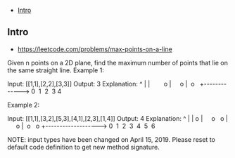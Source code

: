 - [Intro](#intro)

## Intro

- https://leetcode.com/problems/max-points-on-a-line

Given n points on a 2D plane, find the maximum number of points that lie on the same straight line.
Example 1:

Input: [[1,1],[2,2],[3,3]]
Output: 3
Explanation:
^
|
|        o
|     o
|  o  
+------------->
0  1  2  3  4

Example 2:

Input: [[1,1],[3,2],[5,3],[4,1],[2,3],[1,4]]
Output: 4
Explanation:
^
|
|  o
|     o        o
|        o
|  o        o
+------------------->
0  1  2  3  4  5  6

NOTE: input types have been changed on April 15, 2019. Please reset to default code definition to get new method signature.
